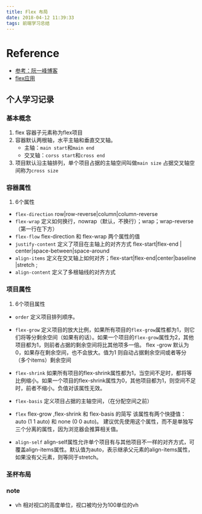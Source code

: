 ```yaml
---
title: Flex 布局
date: 2018-04-12 11:39:33
tags: 前端学习总结
---
```


# Reference

- [参考：阮一峰博客](http://www.ruanyifeng.com/blog/2015/07/flex-grammar.html?^%$)
- [flex应用](http://www.ruanyifeng.com/blog/2015/07/flex-examples.html)


## 个人学习记录

### 基本概念

1. flex 容器子元素称为flex项目
2. 容器默认两根轴，水平主轴和垂直交叉轴。
    - 主轴：`main start`和`main end`
    - 交叉轴：`corss start`和`cross end`
3. 项目默认沿主轴排列，单个项目占据的主轴空间叫做`main size` 占据交叉轴空间称为`cross size`

### 容器属性

1. 6个属性
  - `flex-direction`   row|row-reverse|column|column-reverse
  - `flex-wrap` 定义如何换行，nowrap（默认，不换行）；wrap；wrap-reverse（第一行在下方）
  - `flex-flow` flex-direction 和 flex-wrap 两个属性的值
  - `justify-content` 定义了项目在主轴上的对齐方式 flex-start|flex-end | center|space-between|space-around
  - `align-items` 定义在交叉轴上如何对齐；flex-start|flex-end|center|baseline |stretch ;
  - `align-content`  定义了多根轴线的对齐方式

### 项目属性

1. 6个项目属性

  - `order` 定义项目排列顺序。

  - `flex-grow` 定义项目的放大比例，如果所有项目的`flex-grow`属性都为1，则它们将等分剩余空间（如果有的话）。如果一个项目的`flex-grow`属性为2，其他项目都为1，则前者占据的剩余空间将比其他项多一倍。 flex -grow 默认为0，如果存在剩余空间，也不会放大。值为1 则自动占据剩余空间或者等分（多个items）剩余空间

  - `flex-shrink` 如果所有项目的flex-shrink属性都为1，当空间不足时，都将等比例缩小。如果一个项目的flex-shrink属性为0，其他项目都为1，则空间不足时，前者不缩小。负值对该属性无效。

  - `flex-basis` 定义项目占据的主轴空间，（在分配空间之前）

  - `flex` flex-grow ,flex-shrink 和 flex-basis 的简写
    该属性有两个快捷值：auto (1 1 auto) 和 none (0 0 auto)。
    建议优先使用这个属性，而不是单独写三个分离的属性，因为浏览器会推算相关值。

  - `align-self` align-self属性允许单个项目有与其他项目不一样的对齐方式，可覆盖align-items属性。默认值为auto，表示继承父元素的align-items属性，如果没有父元素，则等同于stretch。


### 圣杯布局


### note

- vh  相对视口的高度单位，视口被均分为100单位的vh

  ​










